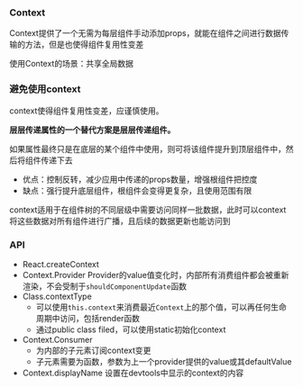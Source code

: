### Context

Context提供了一个无需为每层组件手动添加props，就能在组件之间进行数据传输的方法，但是也使得组件复用性变差

使用Context的场景：共享全局数据

### 避免使用context

context使得组件复用性变差，应谨慎使用。

**层层传递属性的一个替代方案是层层传递组件。**

如果属性最终只是在底层的某个组件中使用，则可将该组件提升到顶层组件中，然后将组件传递下去

* 优点：控制反转，减少应用中传递的props数量，增强根组件把控度
* 缺点：强行提升底层组件，根组件会变得更复杂，且使用范围有限

context适用于在组件树的不同层级中需要访问同样一批数据，此时可以context将这些数据对所有组件进行广播，且后续的数据更新也能访问到

### API

* React.createContext
* Context.Provider
    Provider的value值变化时，内部所有消费组件都会被重新渲染，不会受制于`shouldComponentUpdate`函数
* Class.contextType
    * 可以使用`this.context`来消费最近`Context`上的那个值，可以再任何生命周期中访问，包括render函数
    * 通过public class filed，可以使用static初始化context
* Context.Consumer
    * 为内部的子元素订阅context变更
    * 子元素需要为函数，参数为上一个provider提供的value或其defaultValue
* Context.displayName
    设置在devtools中显示的context的内容